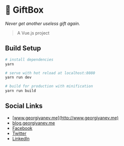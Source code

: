 # :gift: GiftBox

*Never get another useless gift again.*

> A Vue.js project

## Build Setup

``` bash
# install dependencies
yarn

# serve with hot reload at localhost:8080
yarn run dev

# build for production with minification
yarn run build
```

## Social Links

- [www.georgiyanev.me](http://www.georgiyanev.me)
- [blog.georgiyanev.me](http://blog.georgiyanev.me)
- [Facebook](https://www.facebook.com/jumpalottahigh/)
- [Twitter](https://www.twitter.com/jumpalottahigh/)
- [LinkedIn](https://www.linkedin.com/in/yanevgeorgi/)
